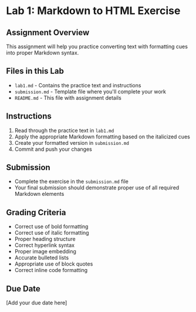 # Lab 1: Markdown to HTML Exercise

## Assignment Overview
This assignment will help you practice converting text with formatting cues into proper Markdown syntax.

## Files in this Lab
- `lab1.md` - Contains the practice text and instructions
- `submission.md` - Template file where you'll complete your work
- `README.md` - This file with assignment details

## Instructions
1. Read through the practice text in `lab1.md`
2. Apply the appropriate Markdown formatting based on the italicized cues
3. Create your formatted version in `submission.md`
4. Commit and push your changes

## Submission
- Complete the exercise in the `submission.md` file
- Your final submission should demonstrate proper use of all required Markdown elements

## Grading Criteria
- Correct use of bold formatting
- Correct use of italic formatting  
- Proper heading structure
- Correct hyperlink syntax
- Proper image embedding
- Accurate bulleted lists
- Appropriate use of block quotes
- Correct inline code formatting

## Due Date
[Add your due date here]
